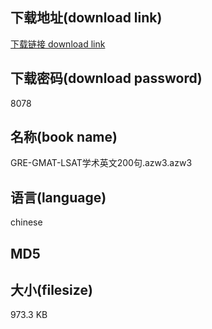 ## 下载地址(download link)
[下载链接 download link](https://voluble-croquembouche-d321dc.netlify.app/?s=GRE-GMAT-LSAT%E5%AD%A6%E6%9C%AF%E8%8B%B1%E6%96%87200%E5%8F%A5.azw3)

## 下载密码(download password)
8078

## 名称(book name)
GRE-GMAT-LSAT学术英文200句.azw3.azw3

## 语言(language)
chinese

## MD5


## 大小(filesize)
973.3 KB
